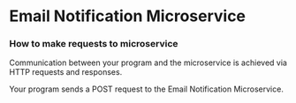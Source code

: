 # Email Notification Microservice

### How to make requests to microservice

Communication between your program and the microservice is achieved via HTTP requests and responses.

Your program sends a POST request to the Email Notification Microservice.
